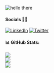 <!--#### Hello there 👋--->

![hello there](https://user-images.githubusercontent.com/91583403/218317219-c86bb9db-247b-44a9-a632-9217e36b3731.gif)



<!--
**glennpaulaby/glennpaulaby** is a ✨ _special_ ✨ repository because its `README.md` (this file) appears on your GitHub profile.

Here are some ideas to get you started:

- 🔭 I’m currently working on ...
- 🌱 I’m currently learning ...
- 👯 I’m looking to collaborate on ...
- 🤔 I’m looking for help with ...
- 💬 Ask me about ...
- 📫 How to reach me: ...
- 😄 Pronouns: ...
- ⚡ Fun fact: ...
-->

<!-- ## Welcome to my GitHub 🙇 -->

#### Socials 🐱‍👤


[![LinkedIn](https://img.shields.io/badge/LinkedIn-%230077B5.svg?logo=linkedin&logoColor=white)](https://www.linkedin.com/in/glenn-paul-aby-77687a1ba/) [![Twitter](https://img.shields.io/badge/Twitter-%231DA1F2.svg?logo=Twitter&logoColor=white)](https://twitter.com/@glennpaulaby)




 <!-- [![](https://visitcount.itsvg.in/api?id=glennpaulaby&icon=2&color=7)](https://visitcount.itsvg.in)-->
<!--
<h3 align="left">Connect with me:</h3>
<p align="left">
<a href="https://twitter.com/nitin17082002" target="blank"><img align="center" src="https://raw.githubusercontent.com/rahuldkjain/github-profile-readme-generator/master/src/images/icons/Social/twitter.svg" alt="glennpaulaby" height="30" width="40" /></a>
<a href="https://linkedin.com/in/nitin17082002" target="blank"><img align="center" src="https://raw.githubusercontent.com/rahuldkjain/github-profile-readme-generator/master/src/images/icons/Social/linked-in-alt.svg" alt="glennpaulaby" height="30" width="40" /></a>
<a href="https://instagram.com/nitinkumar17082002" target="blank"><img align="center" src="https://raw.githubusercontent.com/rahuldkjain/github-profile-readme-generator/master/src/images/icons/Social/instagram.svg" alt="nitinkumar17082002" height="30" width="40" /></a>
<a href="https://www.leetcode.com/nitin17082002" target="blank"><img align="center" src="https://raw.githubusercontent.com/rahuldkjain/github-profile-readme-generator/master/src/images/icons/Social/leet-code.svg" alt="glennpaulaby" height="30" width="40" /></a>
</p>
-->

#### 📊 GitHub Stats:
![](https://github-readme-stats.vercel.app/api?username=glennpaulaby&theme=dark&hide_border=false&include_all_commits=true&count_private=true)<br/>
![](https://github-readme-streak-stats.herokuapp.com/?user=glennpaulaby&theme=dark&hide_border=false)<br/>
![](https://github-readme-stats.vercel.app/api/top-langs/?username=glennpaulaby&theme=dark&hide_border=false&include_all_commits=true&count_private=true&layout=compact)

